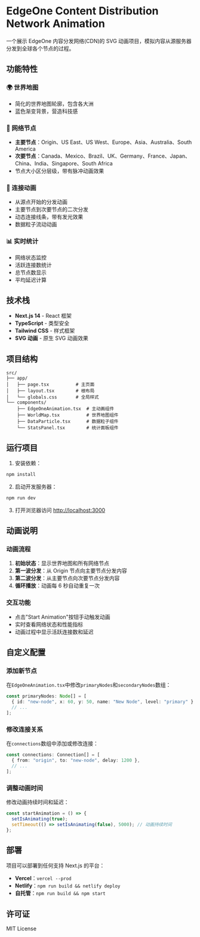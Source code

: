 # EdgeOne Content Distribution Network Animation

一个展示 EdgeOne 内容分发网络(CDN)的 SVG 动画项目，模拟内容从源服务器分发到全球各个节点的过程。

## 功能特性

### 🌍 世界地图

- 简化的世界地图轮廓，包含各大洲
- 蓝色渐变背景，营造科技感

### 🎯 网络节点

- **主要节点**：Origin、US East、US West、Europe、Asia、Australia、South America
- **次要节点**：Canada、Mexico、Brazil、UK、Germany、France、Japan、China、India、Singapore、South Africa
- 节点大小区分层级，带有脉冲动画效果

### 🔗 连接动画

- 从源点开始的分发动画
- 主要节点到次要节点的二次分发
- 动态连接线条，带有发光效果
- 数据粒子流动动画

### 📊 实时统计

- 网络状态监控
- 活跃连接数统计
- 总节点数显示
- 平均延迟计算

## 技术栈

- **Next.js 14** - React 框架
- **TypeScript** - 类型安全
- **Tailwind CSS** - 样式框架
- **SVG 动画** - 原生 SVG 动画效果

## 项目结构

```
src/
├── app/
│   ├── page.tsx          # 主页面
│   ├── layout.tsx        # 根布局
│   └── globals.css       # 全局样式
└── components/
    ├── EdgeOneAnimation.tsx  # 主动画组件
    ├── WorldMap.tsx          # 世界地图组件
    ├── DataParticle.tsx      # 数据粒子组件
    └── StatsPanel.tsx        # 统计面板组件
```

## 运行项目

1. 安装依赖：

```bash
npm install
```

2. 启动开发服务器：

```bash
npm run dev
```

3. 打开浏览器访问 [http://localhost:3000](http://localhost:3000)

## 动画说明

### 动画流程

1. **初始状态**：显示世界地图和所有网络节点
2. **第一波分发**：从 Origin 节点向主要节点分发内容
3. **第二波分发**：从主要节点向次要节点分发内容
4. **循环播放**：动画每 6 秒自动重复一次

### 交互功能

- 点击"Start Animation"按钮手动触发动画
- 实时查看网络状态和性能指标
- 动画过程中显示活跃连接数和延迟

## 自定义配置

### 添加新节点

在`EdgeOneAnimation.tsx`中修改`primaryNodes`和`secondaryNodes`数组：

```typescript
const primaryNodes: Node[] = [
  { id: "new-node", x: 60, y: 50, name: "New Node", level: "primary" },
  // ...
];
```

### 修改连接关系

在`connections`数组中添加或修改连接：

```typescript
const connections: Connection[] = [
  { from: "origin", to: "new-node", delay: 1200 },
  // ...
];
```

### 调整动画时间

修改动画持续时间和延迟：

```typescript
const startAnimation = () => {
  setIsAnimating(true);
  setTimeout(() => setIsAnimating(false), 5000); // 动画持续时间
};
```

## 部署

项目可以部署到任何支持 Next.js 的平台：

- **Vercel**：`vercel --prod`
- **Netlify**：`npm run build && netlify deploy`
- **自托管**：`npm run build && npm start`

## 许可证

MIT License
